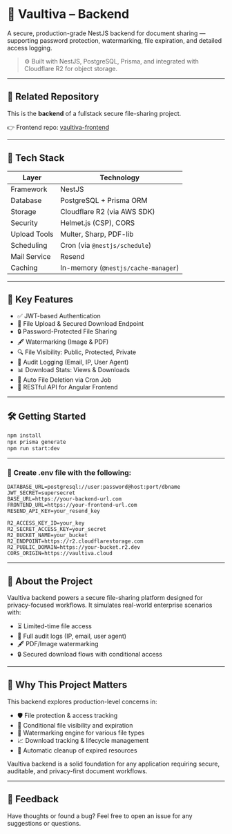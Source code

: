 # 🔐 Vaultiva – Backend

A secure, production-grade NestJS backend for document sharing — supporting password protection, watermarking, file expiration, and detailed access logging.

> ⚙️ Built with NestJS, PostgreSQL, Prisma, and integrated with Cloudflare R2 for object storage.

---

## 🔗 Related Repository

This is the **backend** of a fullstack secure file-sharing project.

👉 Frontend repo: [vaultiva-frontend](https://github.com/setyaraka/vaultiva-frontend)

---

## 🧰 Tech Stack

| Layer        | Technology                         |
|--------------|-------------------------------------|
| Framework    | NestJS                              |
| Database     | PostgreSQL + Prisma ORM             |
| Storage      | Cloudflare R2 (via AWS SDK)         |
| Security     | Helmet.js (CSP), CORS               |
| Upload Tools | Multer, Sharp, PDF-lib              |
| Scheduling   | Cron (via `@nestjs/schedule`)       |
| Mail Service | Resend                              |
| Caching      | In-memory (`@nestjs/cache-manager`) |

---

## 🔐 Key Features

- ✅ JWT-based Authentication
- 📁 File Upload & Secured Download Endpoint
- 🔒 Password-Protected File Sharing
- 🖋️ Watermarking (Image & PDF)
- 🔍 File Visibility: Public, Protected, Private
- 🧾 Audit Logging (Email, IP, User Agent)
- 📊 Download Stats: Views & Downloads
- 🧹 Auto File Deletion via Cron Job
- 🔗 RESTful API for Angular Frontend

---

## 🛠️ Getting Started

```bash
npm install
npx prisma generate
npm run start:dev
```
---

### 📄 Create .env file with the following:
```
DATABASE_URL=postgresql://user:password@host:port/dbname
JWT_SECRET=supersecret
BASE_URL=https://your-backend-url.com
FRONTEND_URL=https://your-frontend-url.com
RESEND_API_KEY=your_resend_key

R2_ACCESS_KEY_ID=your_key
R2_SECRET_ACCESS_KEY=your_secret
R2_BUCKET_NAME=your_bucket
R2_ENDPOINT=https://r2.cloudflarestorage.com
R2_PUBLIC_DOMAIN=https://your-bucket.r2.dev
CORS_ORIGIN=https://vaultiva.cloud
```
---

## 📌 About the Project

Vaultiva backend powers a secure file-sharing platform designed for privacy-focused workflows.
It simulates real-world enterprise scenarios with:
- ⏳ Limited-time file access
- 🧾 Full audit logs (IP, email, user agent)
- 🖋️ PDF/Image watermarking
- 🔒 Secured download flows with conditional access

---

## 🎯 Why This Project Matters

This backend explores production-level concerns in:

- 🛡️ File protection & access tracking
- 🔐 Conditional file visibility and expiration
- 🧠 Watermarking engine for various file types
- 📈 Download tracking & lifecycle management
- 🧹 Automatic cleanup of expired resources
  
Vaultiva backend is a solid foundation for any application requiring secure, auditable, and privacy-first document workflows.

---

## 🙋 Feedback

Have thoughts or found a bug?
Feel free to open an issue for any suggestions or questions.
